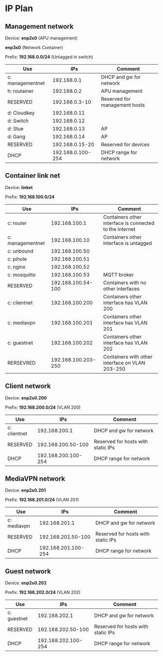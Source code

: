 # IP Plan

## Management network

Device: **enp2s0** (APU management)

**enp3s0** (Network Container)

Prefix: **192.168.0.0/24** (Untagged in switch)

| Use | IPs | Comment |
| - | - | - |
| c: managementnet | 192.168.0.1 | DHCP and gw for network |
| h: routainer | 192.168.0.2 | APU management |
| RESERVED | 192.168.0.3-10 | Reserved for management hosts |
| d: Cloudkey | 192.168.0.11 | |
| d: Switch | 192.168.0.12 | |
| d: Stue | 192.168.0.13 | AP |
| d: Gang | 192.168.0.14 | AP |
| RESERVED | 192.168.0.15-20 | Reserved for devices |
| DHCP | 192.168.0.100-254 | DHCP range for network |

## Container link net

Device: **linket**

Prefix: **192.168.100.0/24**

| Use | IPs | Comment |
| - | - | - |
| c: router | 192.168.100.1 | Containers other interface is connected to the internet |
| c: managementnet | 192.168.100.10 | Containers other interface is untagged |
| c: unbound | 192.168.100.50 | |
| c: pihole | 192.168.100.51 | |
| c: nginx | 192.168.100.52 | |
| c: mosquitto | 192.168.100.53 | MQTT broker |
| RESERVED | 192.168.100.54-100 | Containers with no other interfaces |
| c: clientnet | 192.168.100.200 | Containers other interface has VLAN 200 |
| c: mediavpn | 192.168.100.201 | Containers other interface has VLAN 201 |
| c: guestnet | 192.168.100.202 | Containers other interface has VLAN 202 |
| RERSEVRED | 192.168.100.203-250 | Containers with other interface on VLAN 203-250 |

## Client network

Device: **enp2s0.200**

Prefix: **192.168.200.0/24** (VLAN 200)

| Use | IPs | Comment |
| - | - | - |
| c: clientnet | 192.168.200.1 | DHCP and gw for network |
| RESERVED | 192.168.200.50-100 | Reserved for hosts with static IPs |
| DHCP | 192.168.200.100-254 | DHCP range for network |

## MediaVPN network

Device: **enp2s0.201**

Prefix: **192.168.201.0/24** (VLAN 201)

| Use | IPs | Comment |
| - | - | - |
| c: mediavpn | 192.168.201.1 | DHCP and gw for network |
| RESERVED | 192.168.201.50-100 | Reserved for hosts with static IPs |
| DHCP | 192.168.201.100-254 | DHCP range for network |

## Guest network

Device: **enp2s0.202**

Prefix: **192.168.202.0/24** (VLAN 202)

| Use | IPs | Comment |
| - | - | - |
| c: guestnet | 192.168.202.1 | DHCP and gw for network |
| RESERVED | 192.168.202.50-100 | Reserved for hosts with static IPs |
| DHCP | 192.168.202.100-254 | DHCP range for network |
